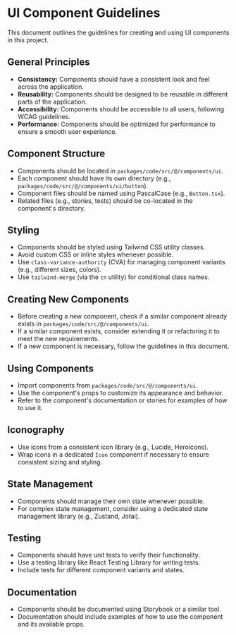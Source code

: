 # UI Component Guidelines

This document outlines the guidelines for creating and using UI components in this project.

## General Principles

*   **Consistency:** Components should have a consistent look and feel across the application.
*   **Reusability:** Components should be designed to be reusable in different parts of the application.
*   **Accessibility:** Components should be accessible to all users, following WCAG guidelines.
*   **Performance:** Components should be optimized for performance to ensure a smooth user experience.

## Component Structure

*   Components should be located in `packages/code/src/@/components/ui`.
*   Each component should have its own directory (e.g., `packages/code/src/@/components/ui/button`).
*   Component files should be named using PascalCase (e.g., `Button.tsx`).
*   Related files (e.g., stories, tests) should be co-located in the component's directory.

## Styling

*   Components should be styled using Tailwind CSS utility classes.
*   Avoid custom CSS or inline styles whenever possible.
*   Use `class-variance-authority` (CVA) for managing component variants (e.g., different sizes, colors).
*   Use `tailwind-merge` (via the `cn` utility) for conditional class names.

## Creating New Components

*   Before creating a new component, check if a similar component already exists in `packages/code/src/@/components/ui`.
*   If a similar component exists, consider extending it or refactoring it to meet the new requirements.
*   If a new component is necessary, follow the guidelines in this document.

## Using Components

*   Import components from `packages/code/src/@/components/ui`.
*   Use the component's props to customize its appearance and behavior.
*   Refer to the component's documentation or stories for examples of how to use it.

## Iconography

*   Use icons from a consistent icon library (e.g., Lucide, Heroicons).
*   Wrap icons in a dedicated `Icon` component if necessary to ensure consistent sizing and styling.

## State Management

*   Components should manage their own state whenever possible.
*   For complex state management, consider using a dedicated state management library (e.g., Zustand, Jotai).

## Testing

*   Components should have unit tests to verify their functionality.
*   Use a testing library like React Testing Library for writing tests.
*   Include tests for different component variants and states.

## Documentation

*   Components should be documented using Storybook or a similar tool.
*   Documentation should include examples of how to use the component and its available props.
